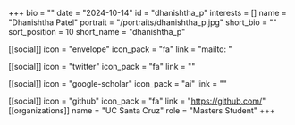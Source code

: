 +++
bio = "" 
date = "2024-10-14" 
id = "dhanishtha_p" 
interests = [] 
name = "Dhanishtha Patel" 
portrait = "/portraits/dhanishtha_p.jpg" 
short_bio = "" 
sort_position = 10
 short_name = "dhanishtha_p" 

[[social]] 
    icon = "envelope" 
    icon_pack = "fa" 
    link = "mailto: "

 [[social]] 
    icon = "twitter" 
    icon_pack = "fa" 
    link = "" 

[[social]] 
    icon = "google-scholar" 
    icon_pack = "ai" 
    link = "" 

[[social]] 
    icon = "github" 
    icon_pack = "fa" 
    link = "https://github.com/" 
[[organizations]] 
     name = "UC Santa Cruz" 
      role = "Masters Student" 
+++
